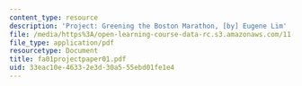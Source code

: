 ```yaml
---
content_type: resource
description: 'Project: Greening the Boston Marathon, [by] Eugene Lim'
file: /media/https%3A/open-learning-course-data-rc.s3.amazonaws.com/11-122-environment-and-society-fall-2002/33eac10e46332e3d30a555ebd01fe1e4_fa01projectpaper01.pdf
file_type: application/pdf
resourcetype: Document
title: fa01projectpaper01.pdf
uid: 33eac10e-4633-2e3d-30a5-55ebd01fe1e4
---
```


